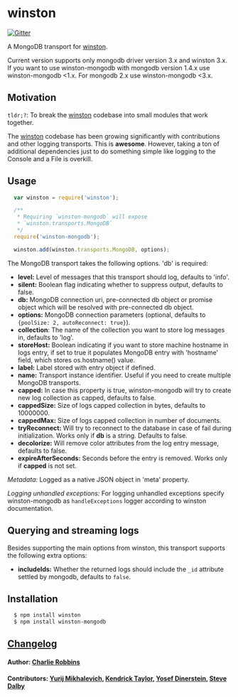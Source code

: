# winston
[![Gitter](https://badges.gitter.im/Join%20Chat.svg)](https://gitter.im/indexzero/winston-mongodb?utm_source=badge&utm_medium=badge&utm_campaign=pr-badge)

A MongoDB transport for [winston][0].

Current version supports only mongodb driver version 3.x and winston 3.x. If you want to use
winston-mongodb with mongodb version 1.4.x use winston-mongodb <1.x. For mongodb 2.x use
winston-mongodb <3.x.

## Motivation
`tldr;?`: To break the [winston][0] codebase into small modules that work
together.

The [winston][0] codebase has been growing significantly with contributions and
other logging transports. This is **awesome**. However, taking a ton of
additional dependencies just to do something simple like logging to the Console
and a File is overkill.  

## Usage
``` js
  var winston = require('winston');

  /**
   * Requiring `winston-mongodb` will expose
   * `winston.transports.MongoDB`
   */
  require('winston-mongodb');

  winston.add(winston.transports.MongoDB, options);
```

The MongoDB transport takes the following options. 'db' is required:

* __level:__ Level of messages that this transport should log, defaults to
'info'.
* __silent:__ Boolean flag indicating whether to suppress output, defaults to
false.
* __db:__ MongoDB connection uri, pre-connected db object or promise object
which will be resolved with pre-connected db object.
* __options:__ MongoDB connection parameters (optional, defaults to
`{poolSize: 2, autoReconnect: true}`).
* __collection__: The name of the collection you want to store log messages in,
defaults to 'log'.
* __storeHost:__ Boolean indicating if you want to store machine hostname in
logs entry, if set to true it populates MongoDB entry with 'hostname' field,
which stores os.hostname() value.
* __label:__ Label stored with entry object if defined.
* __name:__ Transport instance identifier. Useful if you need to create multiple
MongoDB transports.
* __capped:__ In case this property is true, winston-mongodb will try to create
new log collection as capped, defaults to false.
* __cappedSize:__ Size of logs capped collection in bytes, defaults to 10000000.
* __cappedMax:__ Size of logs capped collection in number of documents.
* __tryReconnect:__ Will try to reconnect to the database in case of fail during
initialization. Works only if __db__ is a string. Defaults to false.
* __decolorize:__ Will remove color attributes from the log entry message,
defaults to false.
* __expireAfterSeconds:__ Seconds before the entry is removed. Works only if __capped__ is not set.

*Metadata:* Logged as a native JSON object in 'meta' property.

*Logging unhandled exceptions:* For logging unhandled exceptions specify
winston-mongodb as `handleExceptions` logger according to winston documentation.

## Querying and streaming logs

Besides supporting the main options from winston, this transport supports the
following extra options:

* __includeIds:__ Whether the returned logs should include the `_id` attribute
settled by mongodb, defaults to `false`.

## Installation

``` bash
  $ npm install winston
  $ npm install winston-mongodb
```

## [Changelog](https://github.com/winstonjs/winston-mongodb/releases)

#### Author: [Charlie Robbins](http://blog.nodejitsu.com)
#### Contributors: [Yurij Mikhalevich](https://github.com/yurijmikhalevich), [Kendrick Taylor](https://github.com/sktaylor), [Yosef Dinerstein](https://github.com/yosefd), [Steve Dalby](https://github.com/stevedalby)

[0]: https://github.com/winstonjs/winston
